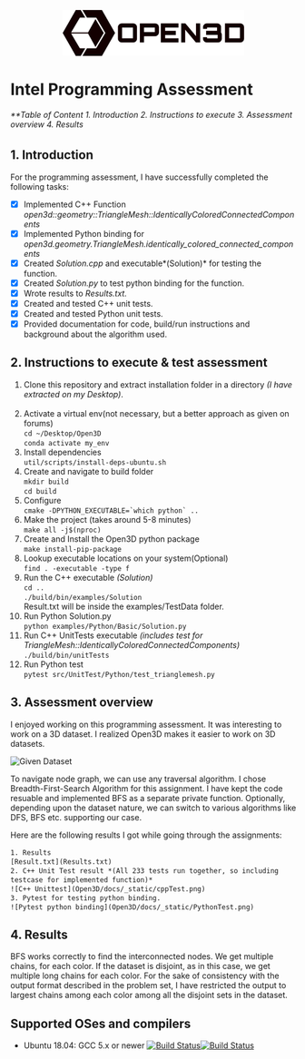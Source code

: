 <p align="center">
<img src="Open3D/docs/_static/open3d_logo_horizontal.png" width="320" />
</p>

# Intel Programming Assessment

<h6>
**Table of Content  
	1. Introduction
	2. Instructions to execute
	3. Assessment overview
	4. Results
</h6>


## 1. Introduction

For the programming assessment, I have successfully completed the following tasks:

- [x] Implemented C++ Function *open3d::geometry::TriangleMesh::IdenticallyColoredConnectedComponents*
- [x] Implemented Python binding for *open3d.geometry.TriangleMesh.identically_colored_connected_components*
- [x] Created *Solution.cpp* and executable*(Solution)* for testing the function.
- [x] Created *Solution.py* to test python binding for the function.
- [x] Wrote results to *Results.txt.*
- [x] Created and tested C++ unit tests.
- [x] Created and tested Python unit tests.
- [x] Provided documentation for code, build/run instructions and background about the algorithm used.

## 2. Instructions to execute & test assessment
1. Clone this repository and extract installation folder in a directory *(I have extracted on my Desktop)*.  
` `  
2. Activate a virtual env(not necessary, but a better approach as given on forums)  
`cd ~/Desktop/Open3D`  
`conda activate my_env`  
3. Install dependencies  
`util/scripts/install-deps-ubuntu.sh`  
4. Create and navigate to build folder  
`mkdir build`  
`cd build`  
5. Configure  
```cmake -DPYTHON_EXECUTABLE=`which python` ..```  
6. Make the project (takes around 5-8 minutes)  
`make all -j$(nproc)`  
7. Create and Install the Open3D python package  
`make install-pip-package`  
8. Lookup executable locations on your system(Optional)  
`find . -executable -type f`  
9. Run the C++ executable *(Solution)*  
`cd ..`  
`./build/bin/examples/Solution`  
Result.txt will be inside the examples/TestData folder.  
10. Run Python Solution.py  
`python examples/Python/Basic/Solution.py`  
11. Run C++ UnitTests executable *(includes test for TriangleMesh::IdenticallyColoredConnectedComponents)*  
`./build/bin/unitTests`  
12. Run Python test  
`pytest src/UnitTest/Python/test_trianglemesh.py`  


## 3. Assessment overview

I enjoyed working on this programming assessment. It was interesting to work on a 3D dataset. I realized Open3D makes it easier to work on 3D datasets.

![Given Dataset](Open3D/docs/_static//Dataset.png)

To navigate node graph, we can use any traversal algorithm. I chose Breadth-First-Search Algorithm for this assignment. I have kept the code resuable and implemented BFS as a separate private function. Optionally, depending upon the dataset nature, we can switch to various algorithms like DFS, BFS etc. supporting our case.

Here are the following results I got while going through the assignments:

	1. Results  
	[Result.txt](Results.txt)  
	2. C++ Unit Test result *(All 233 tests run together, so including testcase for implemented function)*  
	![C++ Unittest](Open3D/docs/_static/cppTest.png)  
	3. Pytest for testing python binding.  
	![Pytest python binding](Open3D/docs/_static/PythonTest.png)

## 4. Results
BFS works correctly to find the interconnected nodes. We get multiple chains, for each color. If the dataset is disjoint, as in this case, we get multiple long chains for each color. For the sake of consistency with the output format described in the problem set, I have restricted the output to largest chains among each color among all the disjoint sets in the dataset.






## Supported OSes and compilers

* Ubuntu 18.04: GCC 5.x or newer [![Build Status](https://travis-ci.org/intel-isl/Open3D.svg?branch=master)](https://travis-ci.org/intel-isl/Open3D)[![Build Status](http://img.shields.io/travis/badges/badgerbadgerbadger.svg?style=flat-square)](https://travis-ci.org/badges/badgerbadgerbadger)
